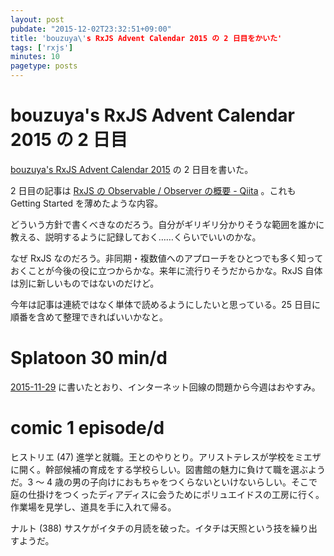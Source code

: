 ```yaml
---
layout: post
pubdate: "2015-12-02T23:32:51+09:00"
title: 'bouzuya\'s RxJS Advent Calendar 2015 の 2 日目をかいた'
tags: ['rxjs']
minutes: 10
pagetype: posts
---
```

# bouzuya\'s RxJS Advent Calendar 2015 の 2 日目

[bouzuya's RxJS Advent Calendar 2015](http://www.adventar.org/calendars/1200) の 2 日目を書いた。

2 日目の記事は [RxJS の Observable / Observer の概要 - Qiita](http://qiita.com/bouzuya/items/63a6dfca0e3ebb0f5268) 。これも Getting Started を薄めたような内容。

どういう方針で書くべきなのだろう。自分がギリギリ分かりそうな範囲を誰かに教える、説明するように記録しておく……くらいでいいのかな。

なぜ RxJS なのだろう。非同期・複数値へのアプローチをひとつでも多く知っておくことが今後の役に立つからかな。来年に流行りそうだからかな。RxJS 自体は別に新しいものではないのだけど。

今年は記事は連続ではなく単体で読めるようにしたいと思っている。25 日目に順番を含めて整理できればいいかなと。

# Splatoon 30 min/d

[2015-11-29][] に書いたとおり、インターネット回線の問題から今週はおやすみ。

# comic 1 episode/d

ヒストリエ (47) 進学と就職。王とのやりとり。アリストテレスが学校をミエザに開く。幹部候補の育成をする学校らしい。図書館の魅力に負けて職を選ぶようだ。3 〜 4 歳の男の子向けにおもちゃをつくらないといけないらしい。そこで庭の仕掛けをつくったディアディスに会うためにポリュエイドスの工房に行く。作業場を見学し、道具を手に入れて帰る。

ナルト (388) サスケがイタチの月読を破った。イタチは天照という技を繰り出すようだ。

[2015-11-29]: http://blog.bouzuya.net/2015/11/29/

